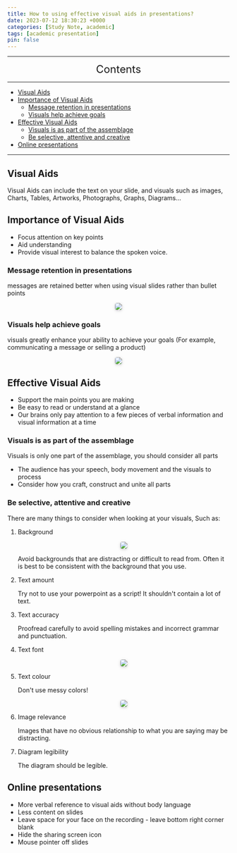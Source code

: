 ```yaml
---
title: How to using effective visual aids in presentations?
date: 2023-07-12 18:30:23 +0000
categories: [Study Note, academic]
tags: [academic presentation]
pin: false
---
```


---
<center><font size='5'> Contents </font></center>

---

<!-- TOC -->
  * [Visual Aids](#visual-aids)
  * [Importance of Visual Aids](#importance-of-visual-aids)
    * [Message retention in presentations](#message-retention-in-presentations)
    * [Visuals help achieve goals](#visuals-help-achieve-goals)
  * [Effective Visual Aids](#effective-visual-aids)
    * [Visuals is as part of the assemblage](#visuals-is-as-part-of-the-assemblage)
    * [Be selective, attentive and creative](#be-selective-attentive-and-creative)
  * [Online presentations](#online-presentations)
<!-- TOC -->

---
## Visual Aids

Visual Aids can include the text on your slide, and visuals such as images, Charts, Tables, Artworks, Photographs, Graphs, Diagrams...

## Importance of Visual Aids
- Focus attention on key points​
- Aid understanding ​
- Provide visual interest to balance the spoken voice.​​

### Message retention in presentations
messages are retained better when using visual slides rather than bullet points 

<center>
    <img style="border-radius: 0.3125em;
    box-shadow: 0 2px 4px 0 rgba(34,36,38,.12),0 2px 10px 0 rgba(34,36,38,.08);
    max-width: 100%;
    max-height: 50vh;" 
    src="https://s1.ax1x.com/2023/07/13/pChAXpF.png">
    <br>
</center>

### Visuals help achieve goals
visuals greatly enhance your ability to achieve your goals (For example, communicating a message or selling a product)


<center>
    <img style="border-radius: 0.3125em;
    box-shadow: 0 2px 4px 0 rgba(34,36,38,.12),0 2px 10px 0 rgba(34,36,38,.08);
    max-width: 100%;
    max-height: 50vh;" 
    src="https://s1.ax1x.com/2023/07/13/pChAbkV.png">
    <br>
</center>

## Effective Visual Aids
- Support the main points you are making
- Be easy to read or understand at a glance
- Our brains only pay attention to a few pieces of verbal information and visual information at a time	

### Visuals is as part of the assemblage
Visuals is only one part of the assemblage, you should consider all parts

- The audience has your speech, body movement and the visuals to process
- Consider how you craft, construct and unite all parts 

### Be selective, attentive and creative

There are many things to consider when looking at your visuals, Such as:

1. Background

   <center>
       <img style="border-radius: 0.3125em;
       box-shadow: 0 2px 4px 0 rgba(34,36,38,.12),0 2px 10px 0 rgba(34,36,38,.08);
       max-width: 100%;
       max-height: 50vh;" 
       src="https://s1.ax1x.com/2023/07/13/pChAqYT.png">
       <br>
   </center>
   
   Avoid backgrounds that are distracting or difficult to read from.
   Often it is best to be consistent with the background that you use.

2. Text amount

   Try not to use your powerpoint as a script! It shouldn't contain a lot of text.

3. Text accuracy 

   Proofread carefully to avoid spelling mistakes and incorrect grammar and punctuation.

4. Text font 

   <center>
       <img style="border-radius: 0.3125em;
       box-shadow: 0 2px 4px 0 rgba(34,36,38,.12),0 2px 10px 0 rgba(34,36,38,.08);
       max-width: 100%;
       max-height: 50vh;" 
       src="https://s1.ax1x.com/2023/07/13/pChA5Os.png">
       <br>
   </center>

5. Text colour

   Don't use messy colors!

   <center>
       <img style="border-radius: 0.3125em;
       box-shadow: 0 2px 4px 0 rgba(34,36,38,.12),0 2px 10px 0 rgba(34,36,38,.08);
       max-width: 100%;
       max-height: 50vh;" 
       src="https://s1.ax1x.com/2023/07/13/pChATwq.png">
       <br>
   </center>

6. Image relevance

   Images that have no obvious relationship to what you are saying may be distracting.

7. Diagram legibility 

   The diagram should be legible.

## Online presentations

- More verbal reference to visual aids without body language 
- Less content on slides 
- Leave space for your face on the recording - leave bottom right corner blank 
- Hide the sharing screen icon 
- Mouse pointer off slides
